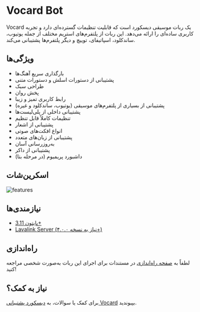 # Vocard Bot
Vocard یک ربات موسیقی دیسکورد است که قابلیت تنظیمات گسترده‌ای دارد و تجربه کاربری ساده‌ای را ارائه می‌دهد. این ربات از پلتفرم‌های استریم مختلف از جمله یوتیوب، ساندکلود، اسپاتیفای، توییچ و دیگر پلتفرم‌ها پشتیبانی می‌کند.

## ویژگی‌ها
* بارگذاری سریع آهنگ‌ها
* پشتیبانی از دستورات اسلش و دستورات متنی
* طراحی سبک
* پخش روان
* رابط کاربری تمیز و زیبا
* پشتیبانی از بسیاری از پلتفرم‌های موسیقی (یوتیوب، ساندکلود و غیره)
* پشتیبانی داخلی از پلی‌لیست‌ها
* تنظیمات کاملاً قابل تنظیم
* پشتیبانی از اشعار
* انواع افکت‌های صوتی
* پشتیبانی از زبان‌های متعدد
* به‌روزرسانی آسان
* پشتیبانی از داکر
* داشبورد پریمیوم (در مرحله بتا)

## اسکرین‌شات
![features](https://github.com/user-attachments/assets/f34b542d-be37-4170-bb80-c44748d8eb04)

## نیازمندی‌ها
* [پایتون 3.11+](https://www.python.org/downloads/)
* [Lavalink Server (نیاز به نسخه ۴.۰.۰+)](https://github.com/freyacodes/Lavalink)

## راه‌اندازی
لطفاً به [صفحه راه‌اندازی](https://docs.vocard.xyz) در مستندات برای اجرای این ربات به‌صورت شخصی مراجعه کنید!

## نیاز به کمک؟
برای کمک یا سوالات، به [دیسکورد پشتیبانی Vocard](https://discord.gg/xT5ueVqA) بپیوندید.
